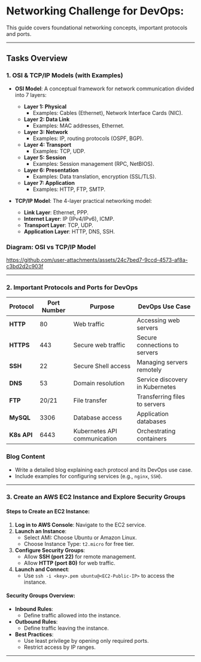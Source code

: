 # Networking Challenge for DevOps:

This guide covers foundational networking concepts, important protocols and ports.

---

## Tasks Overview

### 1. OSI & TCP/IP Models (with Examples)
- **OSI Model**: A conceptual framework for network communication divided into 7 layers:
  - **Layer 1: Physical**  
    - Examples: Cables (Ethernet), Network Interface Cards (NIC).  
  - **Layer 2: Data Link**  
    - Examples: MAC addresses, Ethernet.  
  - **Layer 3: Network**  
    - Examples: IP, routing protocols (OSPF, BGP).  
  - **Layer 4: Transport**  
    - Examples: TCP, UDP.  
  - **Layer 5: Session**  
    - Examples: Session management (RPC, NetBIOS).  
  - **Layer 6: Presentation**  
    - Examples: Data translation, encryption (SSL/TLS).  
  - **Layer 7: Application**  
    - Examples: HTTP, FTP, SMTP.  

- **TCP/IP Model**: The 4-layer practical networking model:
  - **Link Layer**: Ethernet, PPP.  
  - **Internet Layer**: IP (IPv4/IPv6), ICMP.  
  - **Transport Layer**: TCP, UDP.  
  - **Application Layer**: HTTP, DNS, SSH.  

### Diagram: OSI vs TCP/IP Model
https://github.com/user-attachments/assets/24c7bed7-9ccd-4573-af8a-c3bd2d2c903f

---

### 2. Important Protocols and Ports for DevOps
| Protocol   | Port Number | Purpose                      | DevOps Use Case                  |
|------------|-------------|------------------------------|-----------------------------------|
| **HTTP**   | 80          | Web traffic                 | Accessing web servers            |
| **HTTPS**  | 443         | Secure web traffic          | Secure connections to servers    |
| **SSH**    | 22          | Secure Shell access         | Managing servers remotely        |
| **DNS**    | 53          | Domain resolution           | Service discovery in Kubernetes  |
| **FTP**    | 20/21       | File transfer               | Transferring files to servers    |
| **MySQL**  | 3306        | Database access             | Application databases            |
| **K8s API**| 6443        | Kubernetes API communication| Orchestrating containers         |

### Blog Content
- Write a detailed blog explaining each protocol and its DevOps use case.
- Include examples for configuring services (e.g., `nginx`, `SSH`).

---

### 3. Create an AWS EC2 Instance and Explore Security Groups
#### Steps to Create an EC2 Instance:
1. **Log in to AWS Console**: Navigate to the EC2 service.
2. **Launch an Instance**:
   - Select AMI: Choose Ubuntu or Amazon Linux.
   - Choose Instance Type: `t2.micro` for free tier.
3. **Configure Security Groups**:
   - Allow **SSH (port 22)** for remote management.
   - Allow **HTTP (port 80)** for web traffic.
4. **Launch and Connect**:
   - Use `ssh -i <key>.pem ubuntu@<EC2-Public-IP>` to access the instance.

#### Security Groups Overview:
- **Inbound Rules**:
  - Define traffic allowed into the instance.
- **Outbound Rules**:
  - Define traffic leaving the instance.
- **Best Practices**:
  - Use least privilege by opening only required ports.
  - Restrict access by IP ranges.

---




```
